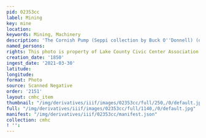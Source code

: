 ```yaml
---
pid: 02353cc
label: Mining
key: mine
location: 
keywords: Mining, Machinery
description: 'The Cornish Pump (Seppi collection by Buck O''Donnell) (drawing) '
named_persons: 
rights: This photo is property of Lake County Civic Center Association.
creation_date: '1850'
ingest_date: '2021-03-30'
latitude: 
longitude: 
format: Photo
source: Scanned Negative
order: '2151'
layout: cmhc_item
thumbnail: "/img/derivatives/iiif/images/02353cc/full/250,/0/default.jpg"
full: "/img/derivatives/iiif/images/02353cc/full/1140,/0/default.jpg"
manifest: "/img/derivatives/iiif/02353cc/manifest.json"
collection: cmhc
! '': 
---
```

